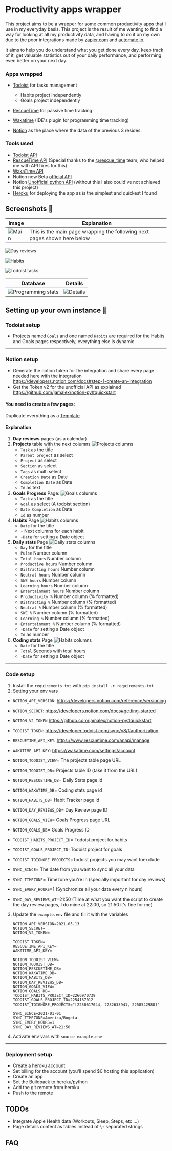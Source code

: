 # Productivity apps wrapper

This project aims to be a wrapper for some common productivity apps that I use in my everyday basis. This project is the result of me
wanting to find a way for looking at all my productivity data, and having to do it on my own due to the poor integrations made
by [zapier.com](http://zapier.com/) and [automate.io](http://automate.io/).

It aims to help you do understand what you get done every day, keep track of it, get valuable statistics out of your daily performance, and
performing even better on your next day.

### Apps wrapped

- [Todoist](http://todoist.com/) for tasks management
    - Habits project independently
    - Goals project independently
- [RescueTime](http://rescuetime.com/) for passive time tracking
- [Wakatime](http://wakatime.com/) (IDE's plugin for programming time tracking)


- [Notion](https://www.notion.so/) as the place where the data of the previous 3 resides.

### Tools used

- [Todoist API](https://developer.todoist.com/sync/v8/)
- [RescueTime API](https://www.rescuetime.com/apidoc) (Special thanks to the [@rescue_time]() team, who helped me with API fixes for this)
- [WakaTime API](https://wakatime.com/developers)
- Notion new Beta [official API](https://developers.notion.com/)
- Notion [Unofficial python API](https://github.com/jamalex/notion-py) (without this I also could've not achieved this project)
- [Heroku](https://dashboard.heroku.com/) for deploying the app as is the simplest and quickest I found

## Screenshots 📸

Image             |  Explanation
-------------------------|-------------------------
![Main](screenshots/main_notion_page.png) | This is the main page wrapping the following next pages shown here below

![Day reviews](screenshots/day_reviews.png)

![Habits](screenshots/habit_tracker.png)

![Todoist tasks](screenshots/todoist_tasks.png)

Database             |  Details
-------------------------|-------------------------
![Programming stats](screenshots/wakatime_stats.png) | ![Details](screenshots/wakatime_stats_details.png)

## Setting up your own instance 🚀

### Todoist setup

- Projects named ```Goals``` and one named ```Habits``` are required for the Habits and Goals pages respectively, everything else is
  dynamic.

--- 

### Notion setup

- Generate the notion token for the integration and share every page needed here with the
  integration https://developers.notion.com/docs#step-1-create-an-integration
- Get the Token v2 for the unofficial API as explained https://github.com/jamalex/notion-py#quickstart

#### You need to create a few pages:

Duplicate everything as a [Template](https://www.notion.so/josancamon19/Copy-of-Productivity-2a42742502fe410c8e875a870cf015a9)

#### Explanation

1. **Day reviews** pages (as a calendar)
2. **Projects** table with the next columns
   ![Projects columns](screenshots/todoist_tasks_columns.png)
    - ```Task``` as the title
    - ```Parent project``` as select
    - ```Project``` as select
    - ```Section``` as select
    - ```Tags``` as multi select
    - ```Creation Date``` as Date
    - ```Completion Date``` as Date
    - ```Id``` as text
3. **Goals Progress** Page:
   ![Goals columns](screenshots/goals_columns.png)
    - ```Task``` as the title
    - ```Goal``` as select (A todoist section)
    - ```Date Completion``` as Date
    - ```Id``` as number
4. **Habits** Page
   ![Habits columns](screenshots/habits_columns.png)
    - ```Date``` for the title
    - ```-``` Next columns for each habit
    - ```-Date``` for setting a Date object
5. **Daily stats** Page
   ![Daily stats columns](screenshots/daily_stats_columns.png)
    - ```Day``` for the title
    - ```Pulse``` Number column
    - ```Total hours``` Number column
    - ```Productive hours``` Number column
    - ```Distracting hours``` Number column
    - ```Neutral hours``` Number column
    - ```SWE hours``` Number column
    - ```Learning hours``` Number column
    - ```Entertainment hours``` Number column
    - ```Productivity %``` Number column (% formatted)
    - ```Distracting %``` Number column (% formatted)
    - ```Neutral %``` Number column (% formatted)
    - ```SWE %``` Number column (% formatted)
    - ```Learning %``` Number column (% formatted)
    - ```Entertainment %``` Number column (% formatted)
    - ```-Date``` for setting a Date object
    - ```Id``` as number
6. **Coding stats** Page
   ![Habits columns](screenshots/wakatime_stats_columns.png)
    - ```Date``` for the title
    - ```Total``` Seconds with total hours
    - ```-Date``` for setting a Date object

---

### Code setup

1. Install the ```requirements.txt``` with ```pip install -r requirements.txt```
2. Setting your env vars


- ```NOTION_API_VERSION```: https://developers.notion.com/reference/versioning
- ```NOTION_SECRET```: https://developers.notion.com/docs#getting-started
- ```NOTION_V2_TOKEN``` https://github.com/jamalex/notion-py#quickstart


- ```TODOIST_TOKEN```: https://developer.todoist.com/sync/v8/#authorization
- ```RESCUETIME_API_KEY```: https://www.rescuetime.com/anapi/manage
- ```WAKATIME_API_KEY```: https://wakatime.com/settings/account


- ```NOTION_TODOIST_VIEW```= The projects table page URL
- ```NOTION_TODOIST_DB```= Projects table ID (take it from the URL)
- ```NOTION_RESCUETIME_DB```= Daily Stats page id
- ```NOTION_WAKATIME_DB```= Coding stats page id
- ```NOTION_HABITS_DB```= Habit Tracker page id
- ```NOTION_DAY_REVIEWS_DB```= Day Review page ID
- ```NOTION_GOALS_VIEW```= Goals Progress page URL
- ```NOTION_GOALS_DB```= Goals Progress ID


- ```TODOIST_HABITS_PROJECT_ID```= Todoist project for habits
- ```TODOIST_GOALS_PROJECT_ID```=Todoist project for goals
- ```TODOIST_TOIGNORE_PROJECTS```=Todoist projects you may want toexclude


- ```SYNC_SINCE```= The date from you want to sync all your data
- ```SYNC_TIMEZONE```= Timezone you're in (specially important for day reviews)
- ```SYNC_EVERY_HOURS```=1 (Synchronize all your data every n hours)
- ```SYNC_DAY_REVIEWS_AT```=21:50 (Time at what you want the script to create the day review pages, I do mine at 22:00, so 21:50 it's fine
  for me)

3. Update the ```example.env``` file and fill it with the variables
   ```dotenv
   NOTION_API_VERSION=2021-05-13
   NOTION_SECRET=
   NOTION_V2_TOKEN=
   
   TODOIST_TOKEN=
   RESCUETIME_API_KEY=
   WAKATIME_API_KEY=
   
   NOTION_TODOIST_VIEW=
   NOTION_TODOIST_DB=
   NOTION_RESCUETIME_DB=
   NOTION_WAKATIME_DB=
   NOTION_HABITS_DB=
   NOTION_DAY_REVIEWS_DB=
   NOTION_GOALS_VIEW=
   NOTION_GOALS_DB=
   TODOIST_HABITS_PROJECT_ID=2266970739
   TODOIST_GOALS_PROJECT_ID=2254137012
   TODOIST_TOIGNORE_PROJECTS="[2250617044, 2232633941, 2258542988]"
   
   SYNC_SINCE=2021-01-01
   SYNC_TIMEZONE=America/Bogota
   SYNC_EVERY_HOURS=1
   SYNC_DAY_REVIEWS_AT=21:50
   ```
4. Activate env vars with ```source example.env```

---

### Deployment setup

- Create a heroku account
- Set billing for the account (you'll spend $0 hosting this application)
- Create an app
- Set the Buildpack to heroku/python
- Add the git remote from heroku
- Push to the remote

## TODOs

- Integrate Apple Health data (Workouts, Sleep, Steps, etc ...)
- Page details content as tables instead of ```\t``` separated strings

## FAQ
